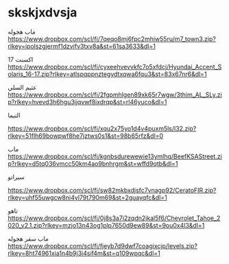 # skskjxdvsja

ماب هجوله
https://www.dropbox.com/scl/fi/7qeqo8mj6fpc2mhiw55ru/m7_town3.zip?rlkey=ipolszgjermf1dzvifv3txv8a&st=61sa3633&dl=1



اكسنت 17
https://www.dropbox.com/scl/fi/cyxeehvevvkfc7o5xfdcj/Hyundai_Accent_Solaris_16-17.zip?rlkey=atlspqppnztegydtxqwa6fqu3&st=83x67nr6&dl=1



عثيم السلي
https://www.dropbox.com/scl/fi/2fgpmhlgen89xk65r7wgw/3thim_AL_SLy.zip?rlkey=hvevd3h6hgu3jjqvwf8ixdrqp&st=rl46yuco&dl=1


التيما

https://www.dropbox.com/scl/fi/xqu2x75yo1d4v4puxm5ls/l32.zip?rlkey=51flh69bowpwf8he7jztws0s1&st=98b65rfz&dl=0


ماب
https://www.dropbox.com/scl/fi/kgnbsdurewewie13ymlhq/BeefKSAStreet.zip?rlkey=d5tq036vmcc50km4ao9bnhrgm&st=wffd9qtb&dl=1



سيراتو

https://www.dropbox.com/scl/fi/sw82mkbxdjsfc7vnagp92/CeratoFIR.zip?rlkey=uhf55uwgcw8ni4yl79t790m69&st=2guayqfc&dl=1



تاهو
https://www.dropbox.com/scl/fi/0j8s3a7i2zqdn2jkal5f6/Chevrolet_Tahoe_2020_v2.1.zip?rlkey=mzjo13n43og1plp7650d9ew89&st=9ou0x4l3&dl=1



ماب سفر هجوله
https://www.dropbox.com/scl/fi/fjeyb7d9dwf7coagixcjp/levels.zip?rlkey=8ht74961xia1n4b9j3i4sif4m&st=q109wpqc&dl=1

